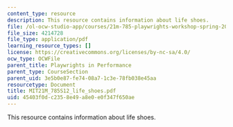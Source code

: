```yaml
---
content_type: resource
description: This resource contains information about life shoes.
file: /ol-ocw-studio-app/courses/21m-785-playwrights-workshop-spring-2012/45403f0dc2358e49a8e0e0f347f650ae_MIT21M_785S12_life_shoes.pdf
file_size: 4214728
file_type: application/pdf
learning_resource_types: []
license: https://creativecommons.org/licenses/by-nc-sa/4.0/
ocw_type: OCWFile
parent_title: Playwrights in Performance
parent_type: CourseSection
parent_uid: 3e5b0e87-fe74-08a7-1c3e-78fb038e45aa
resourcetype: Document
title: MIT21M_785S12_life_shoes.pdf
uid: 45403f0d-c235-8e49-a8e0-e0f347f650ae
---
```

This resource contains information about life shoes.